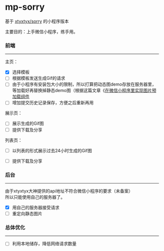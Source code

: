 # mp-sorry
基于 [xtyxtyx/sorry](link1) 的小程序版本

主要目的：上手微信小程序，练手用。

### 前端
---

主页：  
- [x] 选择模板
- [ ] 根据模板发送生成Gif的请求  
- [ ] 由于小程序有安装包大小的限制，所以打算把动态图demo存放在服务器里，等加载好再替换掉静态demo图（根据这篇文章《[在微信小程序里实现图片预加载组件](link3)  
- [ ] 增加提交历史记录保存，方便之后重新再用

展示页： 
- [ ] 展示生成的Gif图
- [ ] 提供下载及分享  

列表页：  
- [ ] 以列表的形式展示过去24小时生成的Gif图
- [ ] 提供下载及分享


### 后台
---
由于xtyxtyx大神提供的api地址不符合微信小程序的要求（未备案）  
所以只能使用自己的服务器了。
- [x] 用自己的服务器接受请求
- [ ] 重定向静态图片

### 总体优化
---
- [ ] 利用本地储存，降低网络请求数量


[link1]:https://sorry.xuty.tk/sorry/
[link2]:https://github.com/q809198545/node-sorry
[link3]:https://aotu.io/notes/2017/01/06/wxapp-img-loader/index.html
